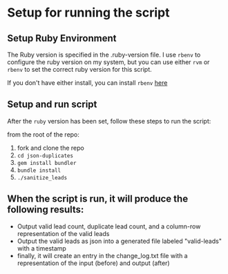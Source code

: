 # Setup for running the script

## Setup Ruby Environment

The Ruby version is specified in the .ruby-version file. I use `rbenv` to
configure the ruby version on my system, but you can use either `rvm` or `rbenv` to
set the correct ruby version for this script.

If you don't have either install, you can install `rbenv` [here](https://github.com/rbenv/rbenv#installation)

## Setup and run script

After the `ruby` version has been set, follow these steps to run the script:

from the root of the repo:

1. fork and clone the repo
2. `cd json-duplicates`
3. `gem install bundler`
4. `bundle install`
5. `./sanitize_leads`

## When the script is run, it will produce the following results:

- Output valid lead count, duplicate lead count, and a column-row representation
  of the valid leads
- Output the valid leads as json into a generated file labeled "valid-leads"
  with a timestamp
- finally, it will create an entry in the change_log.txt file with a representation
  of the input (before) and output (after)
